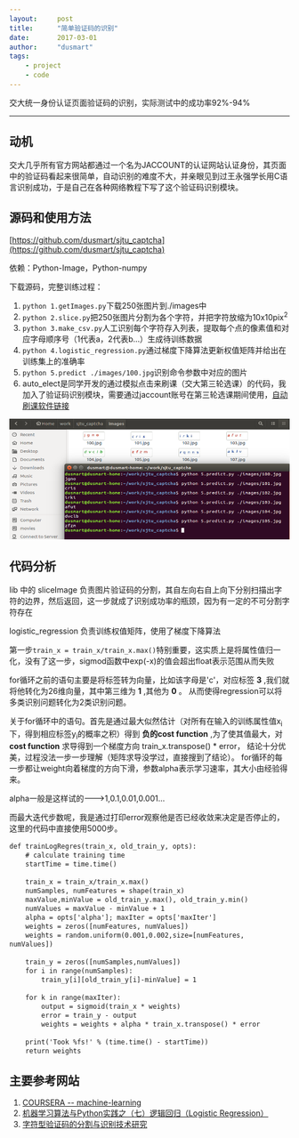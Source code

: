 ```yaml
---
layout:     post
title:      "简单验证码的识别"
date:       2017-03-01
author:     "dusmart"
tags:
    - project
    - code
---
```


交大统一身份认证页面验证码的识别，实际测试中的成功率92%-94%

<!--more-->

---

## 动机

交大几乎所有官方网站都通过一个名为JACCOUNT的认证网站认证身份，其页面中的验证码看起来很简单，自动识别的难度不大，并亲眼见到过王永强学长用C语言识别成功，于是自己在各种网络教程下写了这个验证码识别模块。

## 源码和使用方法

[https://github.com/dusmart/sjtu_captcha](https://github.com/dusmart/sjtu_captcha)

依赖：Python-Image，Python-numpy

下载源码，完整训练过程：
1. ```python 1.getImages.py```下载250张图片到./images中
2. ```python 2.slice.py```把250张图片分割为各个字符，并把字符放缩为10x10pix<sup>2</sup>
3. ```python 3.make_csv.py```人工识别每个字符存入列表，提取每个点的像素值和对应字母顺序号（1代表a，2代表b...）生成待训练数据
4. ```python 4.logistic_regression.py```通过梯度下降算法更新权值矩阵并给出在训练集上的准确率
5. ```python 5.predict ./images/100.jpg```识别命令参数中对应的图片
6. auto_elect是同学开发的通过模拟点击来刷课（交大第三轮选课）的代码，我加入了验证码识别模块，需要通过jaccount账号在第三轮选课期间使用，[自动刷课软件链接](http://zhuxinqi.space/project.html)

![img](/assets/img/2017-03-01-8.png)

## 代码分析

lib 中的 sliceImage 负责图片验证码的分割，其自左向右自上向下分别扫描出字符的边界，然后返回，这一步就成了识别成功率的瓶颈，因为有一定的不可分割字符存在

logistic_regression 负责训练权值矩阵，使用了梯度下降算法

第一步```train_x = train_x/train_x.max()```特别重要，这实质上是将属性值归一化，没有了这一步，sigmod函数中exp(-x)的值会超出float表示范围从而失败

for循环之前的语句主要是将标签转为向量，比如该字母是'c'，对应标签 **3** ,我们就将他转化为26维向量，其中第三维为 **1** ,其他为 **0** 。
从而使得regression可以将多类识别问题转化为2类识别问题。

关于for循环中的语句。首先是通过最大似然估计（对所有在输入的训练属性值x<sub>i</sub>下，得到相应标签y<sub>i</sub>的概率之积）得到 **负的cost function** ,为了使其值最大，对 **cost function** 求导得到一个梯度方向 train_x.transpose() * error， 结论十分优美，过程没法一步一步理解（矩阵求导没学过，直接搜到了结论）。
for循环的每一步都让weight向着梯度的方向下滑，参数alpha表示学习速率，其大小由经验得来。

alpha一般是这样试的--->1,0.1,0.01,0.001...

而最大迭代步数呢，我是通过打印error观察他是否已经收敛来决定是否停止的，这里的代码中直接使用5000步。

```
def trainLogRegres(train_x, old_train_y, opts):
    # calculate training time  
    startTime = time.time()

    train_x = train_x/train_x.max()
    numSamples, numFeatures = shape(train_x)
    maxValue,minValue = old_train_y.max(), old_train_y.min()
    numValues = maxValue - minValue + 1
    alpha = opts['alpha']; maxIter = opts['maxIter']
    weights = zeros([numFeatures, numValues])
    weights = random.uniform(0.001,0.002,size=[numFeatures, numValues])

    train_y = zeros([numSamples,numValues])
    for i in range(numSamples):
        train_y[i][old_train_y[i]-minValue] = 1

    for k in range(maxIter):  
        output = sigmoid(train_x * weights)
        error = train_y - output
        weights = weights + alpha * train_x.transpose() * error

    print('Took %fs!' % (time.time() - startTime))  
    return weights  
```

## 主要参考网站
1. [COURSERA -- machine-learning](https://www.coursera.org/learn/machine-learning)
2. [机器学习算法与Python实践之（七）逻辑回归（Logistic Regression）](http://blog.csdn.net/zouxy09/article/details/20319673#)
3. [字符型验证码的分割与识别技术研究](http://www.doc88.com/p-8741957922524.html)
